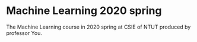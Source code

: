 # Machine Learning 2020 spring
The Machine Learning course in 2020 spring at CSIE of NTUT produced by professor You.
